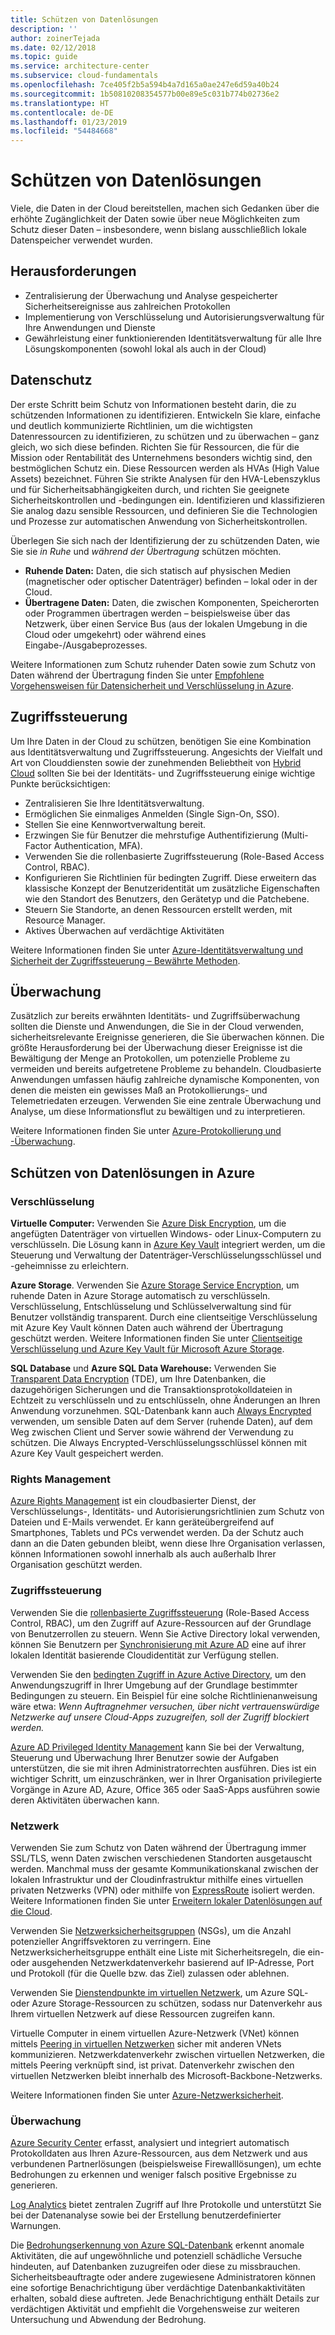 ```yaml
---
title: Schützen von Datenlösungen
description: ''
author: zoinerTejada
ms.date: 02/12/2018
ms.topic: guide
ms.service: architecture-center
ms.subservice: cloud-fundamentals
ms.openlocfilehash: 7ce405f2b5a594b4a7d165a0ae247e6d59a40b24
ms.sourcegitcommit: 1b50810208354577b00e89e5c031b774b02736e2
ms.translationtype: HT
ms.contentlocale: de-DE
ms.lasthandoff: 01/23/2019
ms.locfileid: "54484668"
---
```

# <a name="securing-data-solutions"></a>Schützen von Datenlösungen

Viele, die Daten in der Cloud bereitstellen, machen sich Gedanken über die erhöhte Zugänglichkeit der Daten sowie über neue Möglichkeiten zum Schutz dieser Daten – insbesondere, wenn bislang ausschließlich lokale Datenspeicher verwendet wurden.

## <a name="challenges"></a>Herausforderungen

- Zentralisierung der Überwachung und Analyse gespeicherter Sicherheitsereignisse aus zahlreichen Protokollen
- Implementierung von Verschlüsselung und Autorisierungsverwaltung für Ihre Anwendungen und Dienste
- Gewährleistung einer funktionierenden Identitätsverwaltung für alle Ihre Lösungskomponenten (sowohl lokal als auch in der Cloud)

## <a name="data-protection"></a>Datenschutz

Der erste Schritt beim Schutz von Informationen besteht darin, die zu schützenden Informationen zu identifizieren. Entwickeln Sie klare, einfache und deutlich kommunizierte Richtlinien, um die wichtigsten Datenressourcen zu identifizieren, zu schützen und zu überwachen – ganz gleich, wo sich diese befinden. Richten Sie für Ressourcen, die für die Mission oder Rentabilität des Unternehmens besonders wichtig sind, den bestmöglichen Schutz ein. Diese Ressourcen werden als HVAs (High Value Assets) bezeichnet. Führen Sie strikte Analysen für den HVA-Lebenszyklus und für Sicherheitsabhängigkeiten durch, und richten Sie geeignete Sicherheitskontrollen und -bedingungen ein. Identifizieren und klassifizieren Sie analog dazu sensible Ressourcen, und definieren Sie die Technologien und Prozesse zur automatischen Anwendung von Sicherheitskontrollen.

Überlegen Sie sich nach der Identifizierung der zu schützenden Daten, wie Sie sie *in Ruhe* und *während der Übertragung* schützen möchten.

- **Ruhende Daten:** Daten, die sich statisch auf physischen Medien (magnetischer oder optischer Datenträger) befinden – lokal oder in der Cloud.
- **Übertragene Daten:** Daten, die zwischen Komponenten, Speicherorten oder Programmen übertragen werden – beispielsweise über das Netzwerk, über einen Service Bus (aus der lokalen Umgebung in die Cloud oder umgekehrt) oder während eines Eingabe-/Ausgabeprozesses.

Weitere Informationen zum Schutz ruhender Daten sowie zum Schutz von Daten während der Übertragung finden Sie unter [Empfohlene Vorgehensweisen für Datensicherheit und Verschlüsselung in Azure](/azure/security/azure-security-data-encryption-best-practices).

## <a name="access-control"></a>Zugriffssteuerung

Um Ihre Daten in der Cloud zu schützen, benötigen Sie eine Kombination aus Identitätsverwaltung und Zugriffssteuerung. Angesichts der Vielfalt und Art von Clouddiensten sowie der zunehmenden Beliebtheit von [Hybrid Cloud](../scenarios/hybrid-on-premises-and-cloud.md) sollten Sie bei der Identitäts- und Zugriffssteuerung einige wichtige Punkte berücksichtigen:

- Zentralisieren Sie Ihre Identitätsverwaltung.
- Ermöglichen Sie einmaliges Anmelden (Single Sign-On, SSO).
- Stellen Sie eine Kennwortverwaltung bereit.
- Erzwingen Sie für Benutzer die mehrstufige Authentifizierung (Multi-Factor Authentication, MFA).
- Verwenden Sie die rollenbasierte Zugriffssteuerung (Role-Based Access Control, RBAC).
- Konfigurieren Sie Richtlinien für bedingten Zugriff. Diese erweitern das klassische Konzept der Benutzeridentität um zusätzliche Eigenschaften wie den Standort des Benutzers, den Gerätetyp und die Patchebene.
- Steuern Sie Standorte, an denen Ressourcen erstellt werden, mit Resource Manager.
- Aktives Überwachen auf verdächtige Aktivitäten

Weitere Informationen finden Sie unter [Azure-Identitätsverwaltung und Sicherheit der Zugriffssteuerung – Bewährte Methoden](/azure/security/azure-security-identity-management-best-practices).

## <a name="auditing"></a>Überwachung

Zusätzlich zur bereits erwähnten Identitäts- und Zugriffsüberwachung sollten die Dienste und Anwendungen, die Sie in der Cloud verwenden, sicherheitsrelevante Ereignisse generieren, die Sie überwachen können. Die größte Herausforderung bei der Überwachung dieser Ereignisse ist die Bewältigung der Menge an Protokollen, um potenzielle Probleme zu vermeiden und bereits aufgetretene Probleme zu behandeln. Cloudbasierte Anwendungen umfassen häufig zahlreiche dynamische Komponenten, von denen die meisten ein gewisses Maß an Protokollierungs- und Telemetriedaten erzeugen. Verwenden Sie eine zentrale Überwachung und Analyse, um diese Informationsflut zu bewältigen und zu interpretieren.

Weitere Informationen finden Sie unter [Azure-Protokollierung und -Überwachung](/azure/security/azure-log-audit).

## <a name="securing-data-solutions-in-azure"></a>Schützen von Datenlösungen in Azure

### <a name="encryption"></a>Verschlüsselung

**Virtuelle Computer:** Verwenden Sie [Azure Disk Encryption](/azure/security/azure-security-disk-encryption), um die angefügten Datenträger von virtuellen Windows- oder Linux-Computern zu verschlüsseln. Die Lösung kann in [Azure Key Vault](/azure/key-vault/) integriert werden, um die Steuerung und Verwaltung der Datenträger-Verschlüsselungsschlüssel und -geheimnisse zu erleichtern.

**Azure Storage**. Verwenden Sie [Azure Storage Service Encryption](/azure/storage/common/storage-service-encryption), um ruhende Daten in Azure Storage automatisch zu verschlüsseln. Verschlüsselung, Entschlüsselung und Schlüsselverwaltung sind für Benutzer vollständig transparent. Durch eine clientseitige Verschlüsselung mit Azure Key Vault können Daten auch während der Übertragung geschützt werden. Weitere Informationen finden Sie unter [Clientseitige Verschlüsselung und Azure Key Vault für Microsoft Azure Storage](/azure/storage/common/storage-client-side-encryption).

**SQL Database** und **Azure SQL Data Warehouse:** Verwenden Sie [Transparent Data Encryption](/sql/relational-databases/security/encryption/transparent-data-encryption-azure-sql) (TDE), um Ihre Datenbanken, die dazugehörigen Sicherungen und die Transaktionsprotokolldateien in Echtzeit zu verschlüsseln und zu entschlüsseln, ohne Änderungen an Ihren Anwendung vorzunehmen. SQL-Datenbank kann auch [Always Encrypted](/azure/sql-database/sql-database-always-encrypted-azure-key-vault) verwenden, um sensible Daten auf dem Server (ruhende Daten), auf dem Weg zwischen Client und Server sowie während der Verwendung zu schützen. Die Always Encrypted-Verschlüsselungsschlüssel können mit Azure Key Vault gespeichert werden.

### <a name="rights-management"></a>Rights Management

[Azure Rights Management](/information-protection/understand-explore/what-is-azure-rms) ist ein cloudbasierter Dienst, der Verschlüsselungs-, Identitäts- und Autorisierungsrichtlinien zum Schutz von Dateien und E-Mails verwendet. Er kann geräteübergreifend auf Smartphones, Tablets und PCs verwendet werden. Da der Schutz auch dann an die Daten gebunden bleibt, wenn diese Ihre Organisation verlassen, können Informationen sowohl innerhalb als auch außerhalb Ihrer Organisation geschützt werden.

### <a name="access-control"></a>Zugriffssteuerung

Verwenden Sie die [rollenbasierte Zugriffssteuerung](/azure/active-directory/role-based-access-control-what-is) (Role-Based Access Control, RBAC), um den Zugriff auf Azure-Ressourcen auf der Grundlage von Benutzerrollen zu steuern. Wenn Sie Active Directory lokal verwenden, können Sie Benutzern per [Synchronisierung mit Azure AD](/azure/active-directory/active-directory-hybrid-identity-design-considerations-directory-sync-requirements) eine auf ihrer lokalen Identität basierende Cloudidentität zur Verfügung stellen.

Verwenden Sie den [bedingten Zugriff in Azure Active Directory](/azure/active-directory/active-directory-conditional-access-azure-portal), um den Anwendungszugriff in Ihrer Umgebung auf der Grundlage bestimmter Bedingungen zu steuern. Ein Beispiel für eine solche Richtlinienanweisung wäre etwa: _Wenn Auftragnehmer versuchen, über nicht vertrauenswürdige Netzwerke auf unsere Cloud-Apps zuzugreifen, soll der Zugriff blockiert werden._

[Azure AD Privileged Identity Management](/azure/active-directory/active-directory-privileged-identity-management-configure) kann Sie bei der Verwaltung, Steuerung und Überwachung Ihrer Benutzer sowie der Aufgaben unterstützen, die sie mit ihren Administratorrechten ausführen. Dies ist ein wichtiger Schritt, um einzuschränken, wer in Ihrer Organisation privilegierte Vorgänge in Azure AD, Azure, Office 365 oder SaaS-Apps ausführen sowie deren Aktivitäten überwachen kann.

### <a name="network"></a>Netzwerk

Verwenden Sie zum Schutz von Daten während der Übertragung immer SSL/TLS, wenn Daten zwischen verschiedenen Standorten ausgetauscht werden. Manchmal muss der gesamte Kommunikationskanal zwischen der lokalen Infrastruktur und der Cloudinfrastruktur mithilfe eines virtuellen privaten Netzwerks (VPN) oder mithilfe von [ExpressRoute](/azure/expressroute/) isoliert werden. Weitere Informationen finden Sie unter [Erweitern lokaler Datenlösungen auf die Cloud](../scenarios/hybrid-on-premises-and-cloud.md).

Verwenden Sie [Netzwerksicherheitsgruppen](/azure/virtual-network/virtual-networks-nsg) (NSGs), um die Anzahl potenzieller Angriffsvektoren zu verringern. Eine Netzwerksicherheitsgruppe enthält eine Liste mit Sicherheitsregeln, die ein- oder ausgehenden Netzwerkdatenverkehr basierend auf IP-Adresse, Port und Protokoll (für die Quelle bzw. das Ziel) zulassen oder ablehnen.

Verwenden Sie [Dienstendpunkte im virtuellen Netzwerk](/azure/virtual-network/virtual-network-service-endpoints-overview), um Azure SQL- oder Azure Storage-Ressourcen zu schützen, sodass nur Datenverkehr aus Ihrem virtuellen Netzwerk auf diese Ressourcen zugreifen kann.

Virtuelle Computer in einem virtuellen Azure-Netzwerk (VNet) können mittels [Peering in virtuellen Netzwerken](/azure/virtual-network/virtual-network-peering-overview) sicher mit anderen VNets kommunizieren. Netzwerkdatenverkehr zwischen virtuellen Netzwerken, die mittels Peering verknüpft sind, ist privat. Datenverkehr zwischen den virtuellen Netzwerken bleibt innerhalb des Microsoft-Backbone-Netzwerks.

Weitere Informationen finden Sie unter [Azure-Netzwerksicherheit](/azure/security/azure-network-security).

### <a name="monitoring"></a>Überwachung

[Azure Security Center](/azure/security-center/security-center-intro) erfasst, analysiert und integriert automatisch Protokolldaten aus Ihren Azure-Ressourcen, aus dem Netzwerk und aus verbundenen Partnerlösungen (beispielsweise Firewalllösungen), um echte Bedrohungen zu erkennen und weniger falsch positive Ergebnisse zu generieren.

[Log Analytics](/azure/log-analytics/log-analytics-overview) bietet zentralen Zugriff auf Ihre Protokolle und unterstützt Sie bei der Datenanalyse sowie bei der Erstellung benutzerdefinierter Warnungen.

Die [Bedrohungserkennung von Azure SQL-Datenbank](/azure/sql-database/sql-database-threat-detection) erkennt anomale Aktivitäten, die auf ungewöhnliche und potenziell schädliche Versuche hindeuten, auf Datenbanken zuzugreifen oder diese zu missbrauchen. Sicherheitsbeauftragte oder andere zugewiesene Administratoren können eine sofortige Benachrichtigung über verdächtige Datenbankaktivitäten erhalten, sobald diese auftreten. Jede Benachrichtigung enthält Details zur verdächtigen Aktivität und empfiehlt die Vorgehensweise zur weiteren Untersuchung und Abwendung der Bedrohung.
